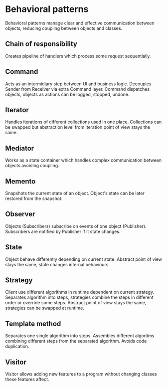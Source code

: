 # Behavioral patterns

Behavioral patterns manage clear and effective communication between objects, reducing coupling between objects and classes.

## Chain of responsibility

Creates pipeline of handlers which process some request sequentially.

## Command

Acts as an intermidiary step between UI and business logic. Decouples Sender from Receiver via extra Command layer. Command dispatches objects, objects as actions can be logged, stopped, undone.

## Iterator

Handles iterations of different collections used in one place. Collections can be swapped but abstraction level from iteration point of view stays the same.

## Mediator

Works as a state container which handles complex communication between objects avoiding coupling.

## Memento

Snapshots the current state of an object. Object's state can be later restored from the snapshot.

## Observer

Objects (Subscribers) subscribe on events of one object (Publisher). Subscribers are notified by Publisher if it state changes.

## State

Object behave differently depending on current state. Abstract point of view stays the same, state changes internal behaviours.

## Strategy

Client use different algorithms in runtime dependent on current strategy. Separates algorithm into steps, strategies combine the steps in different order or override some steps. Abstract point of view stays the same, strategies can be swapped at runtime.

## Template method

Separates one single algorithm into steps. Assembles different algoritms combining different steps from the separated algorithm. Avoids code duplication.

## Visitor

Visitor allows adding new features to a program without changing classes these features affect.
